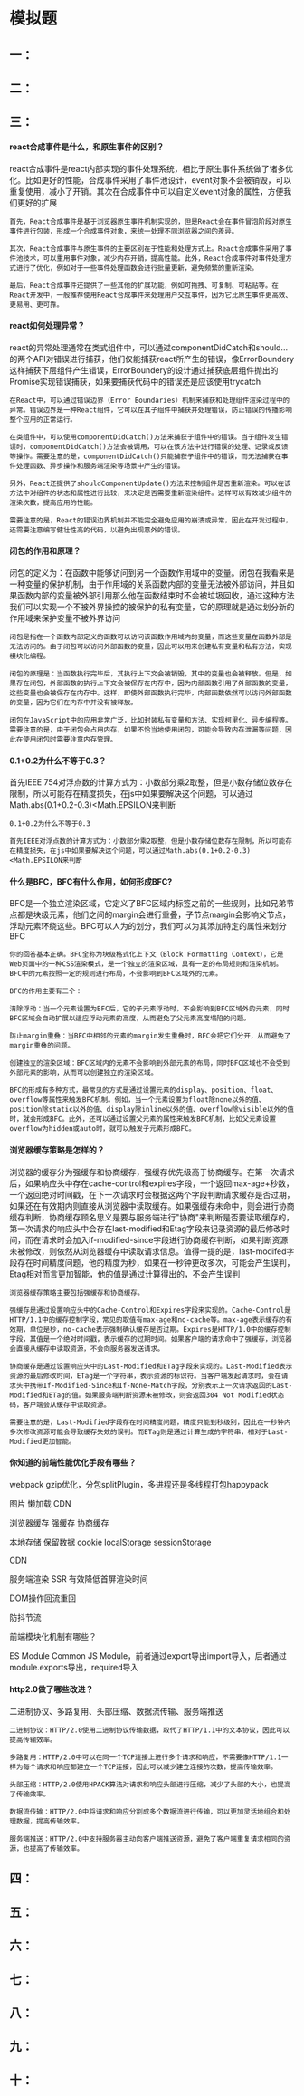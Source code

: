 # 模拟题

## 一：



## 二：



## 三：

#### react合成事件是什么，和原生事件的区别？

react合成事件是react内部实现的事件处理系统，相比于原生事件系统做了诸多优化。比如更好的性能，合成事件采用了事件池设计，event对象不会被销毁，可以重复使用，减小了开销。其次在合成事件中可以自定义event对象的属性，方便我们更好的扩展

```
首先，React合成事件是基于浏览器原生事件机制实现的，但是React会在事件冒泡阶段对原生事件进行包装，形成一个合成事件对象，来统一处理不同浏览器之间的差异。

其次，React合成事件与原生事件的主要区别在于性能和处理方式上。React合成事件采用了事件池技术，可以重用事件对象，减少内存开销，提高性能。此外，React合成事件对事件处理方式进行了优化，例如对于一些事件处理函数会进行批量更新，避免频繁的重新渲染。

最后，React合成事件还提供了一些其他的扩展功能，例如可拖拽、可复制、可粘贴等。在React开发中，一般推荐使用React合成事件来处理用户交互事件，因为它比原生事件更高效、更易用、更可靠。
```



#### react如何处理异常？

react的异常处理通常在类式组件中，可以通过componentDidCatch和should...的两个API对错误进行捕获，他们仅能捕获react所产生的错误，像ErrorBoundery这样捕获下层组件产生错误，ErrorBoundery的设计通过捕获底层组件抛出的Promise实现错误捕获，如果要捕获代码中的错误还是应该使用trycatch

```
在React中，可以通过错误边界（Error Boundaries）机制来捕获和处理组件渲染过程中的异常。错误边界是一种React组件，它可以在其子组件中捕获并处理错误，防止错误的传播影响整个应用的正常运行。

在类组件中，可以使用componentDidCatch()方法来捕获子组件中的错误。当子组件发生错误时，componentDidCatch()方法会被调用，可以在该方法中进行错误的处理、记录或反馈等操作。需要注意的是，componentDidCatch()只能捕获子组件中的错误，而无法捕获在事件处理函数、异步操作和服务端渲染等场景中产生的错误。

另外，React还提供了shouldComponentUpdate()方法来控制组件是否重新渲染。可以在该方法中对组件的状态和属性进行比较，来决定是否需要重新渲染组件。这样可以有效减少组件的渲染次数，提高应用的性能。

需要注意的是，React的错误边界机制并不能完全避免应用的崩溃或异常，因此在开发过程中，还需要注意编写健壮性高的代码，以避免出现意外的错误。
```



#### 闭包的作用和原理？

闭包的定义为：在函数中能够访问到另一个函数作用域中的变量。闭包在我看来是一种变量的保护机制，由于作用域的关系函数内部的变量无法被外部访问，并且如果函数内部的变量被外部引用那么他在函数结束时不会被垃圾回收，通过这种方法我们可以实现一个不被外界操控的被保护的私有变量，它的原理就是通过划分新的作用域来保护变量不被外界访问

```
闭包是指在一个函数内部定义的函数可以访问该函数作用域内的变量，而这些变量在函数外部是无法访问的。由于闭包可以访问外部函数的变量，因此可以用来创建私有变量和私有方法，实现模块化编程。

闭包的原理是：当函数执行完毕后，其执行上下文会被销毁，其中的变量也会被释放。但是，如果存在闭包，外部函数的执行上下文会被保存在内存中，因为内部函数引用了外部函数的变量，这些变量也会被保存在内存中。这样，即使外部函数执行完毕，内部函数依然可以访问外部函数的变量，因为它们在内存中并没有被释放。

闭包在JavaScript中的应用非常广泛，比如封装私有变量和方法、实现柯里化、异步编程等。需要注意的是，由于闭包会占用内存，如果不恰当地使用闭包，可能会导致内存泄漏等问题，因此在使用闭包时需要注意内存管理。
```



#### 0.1+0.2为什么不等于0.3？

首先IEEE 754对浮点数的计算方式为：小数部分乘2取整，但是小数存储位数存在限制，所以可能存在精度损失，在js中如果要解决这个问题，可以通过Math.abs(0.1+0.2-0.3)<Math.EPSILON来判断

```
0.1+0.2为什么不等于0.3

首先IEEE对浮点数的计算方式为：小数部分乘2取整，但是小数存储位数存在限制，所以可能存在精度损失，在js中如果要解决这个问题，可以通过Math.abs(0.1+0.2-0.3)<Math.EPSILON来判断
```



#### 什么是BFC，BFC有什么作用，如何形成BFC?

BFC是一个独立渲染区域，它定义了BFC区域内标签之前的一些规则，比如兄弟节点都是块级元素，他们之间的margin会进行重叠，子节点margin会影响父节点，浮动元素环绕这些。BFC可以人为的划分，我们可以为其添加特定的属性来划分BFC

```
你的回答基本正确。BFC全称为块级格式化上下文（Block Formatting Context），它是Web页面中的一种CSS渲染模式，是一个独立的渲染区域，具有一定的布局规则和渲染机制。BFC中的元素按照一定的规则进行布局，不会影响到BFC区域外的元素。

BFC的作用主要有三个：

清除浮动：当一个元素设置为BFC后，它的子元素浮动时，不会影响到BFC区域外的元素，同时BFC区域会自动扩展以适应浮动元素的高度，从而避免了父元素高度塌陷的问题。

防止margin重叠：当BFC中相邻的元素的margin发生重叠时，BFC会把它们分开，从而避免了margin重叠的问题。

创建独立的渲染区域：BFC区域内的元素不会影响到外部元素的布局，同时BFC区域也不会受到外部元素的影响，从而可以创建独立的渲染区域。

BFC的形成有多种方式，最常见的方式是通过设置元素的display、position、float、overflow等属性来触发BFC机制。例如，当一个元素设置为float除none以外的值、position除static以外的值、display除inline以外的值、overflow除visible以外的值时，就会形成BFC。此外，还可以通过设置父元素的属性来触发BFC机制，比如父元素设置overflow为hidden或auto时，就可以触发子元素形成BFC。
```



#### 浏览器缓存策略是怎样的？

浏览器的缓存分为强缓存和协商缓存，强缓存优先级高于协商缓存。在第一次请求后，如果响应头中存在cache-control和expires字段，一个返回max-age+秒数，一个返回绝对时间戳，在下一次请求时会根据这两个字段判断请求缓存是否过期，如果还在有效期内则直接从浏览器中读取缓存。如果强缓存未命中，则会进行协商缓存判断，协商缓存顾名思义是要与服务端进行"协商"来判断是否要读取缓存的，第一次请求的响应头中会存在last-modified和Etag字段来记录资源的最后修改时间，而在请求时会加入if-modified-since字段进行协商缓存判断，如果判断资源未被修改，则依然从浏览器缓存中读取请求信息。值得一提的是，last-modifed字段存在时间精度问题，他的精度为秒，如果在一秒钟更改多次，可能会产生误判，Etag相对而言更加智能，他的值是通过计算得出的，不会产生误判

```
浏览器缓存策略主要包括强缓存和协商缓存。

强缓存是通过设置响应头中的Cache-Control和Expires字段来实现的。Cache-Control是HTTP/1.1中的缓存控制字段，常见的取值有max-age和no-cache等。max-age表示缓存的有效期，单位是秒，no-cache表示强制确认缓存是否过期。Expires是HTTP/1.0中的缓存控制字段，其值是一个绝对时间戳，表示缓存的过期时间。如果客户端的请求命中了强缓存，浏览器会直接从缓存中读取资源，不会向服务器发送请求。

协商缓存是通过设置响应头中的Last-Modified和ETag字段来实现的。Last-Modified表示资源的最后修改时间，ETag是一个字符串，表示资源的标识符。当客户端发起请求时，会在请求头中携带If-Modified-Since和If-None-Match字段，分别表示上一次请求返回的Last-Modified和ETag的值。如果服务端判断资源未被修改，则会返回304 Not Modified状态码，客户端会从缓存中读取资源。

需要注意的是，Last-Modified字段存在时间精度问题，精度只能到秒级别，因此在一秒钟内多次修改资源可能会导致缓存失效的误判。而ETag则是通过计算生成的字符串，相对于Last-Modified更加智能。
```



#### 你知道的前端性能优化手段有哪些？

webpack gzip优化，分包splitPlugin，多进程还是多线程打包happypack

图片 懒加载 CDN

浏览器缓存 强缓存 协商缓存

本地存储 保留数据 cookie localStorage sessionStorage

CDN

服务端渲染 SSR 有效降低首屏渲染时间

DOM操作回流重回

防抖节流

前端模块化机制有哪些？

ES Module  Common JS Module，前者通过export导出import导入，后者通过module.exports导出，required导入



#### http2.0做了哪些改进？

二进制协议、多路复用、头部压缩、数据流传输、服务端推送

```
二进制协议：HTTP/2.0使用二进制协议传输数据，取代了HTTP/1.1中的文本协议，因此可以提高传输效率。

多路复用：HTTP/2.0中可以在同一个TCP连接上进行多个请求和响应，不需要像HTTP/1.1一样为每个请求和响应都建立一个TCP连接，因此可以减少建立连接的次数，提高传输效率。

头部压缩：HTTP/2.0使用HPACK算法对请求和响应头部进行压缩，减少了头部的大小，也提高了传输效率。

数据流传输：HTTP/2.0中将请求和响应分割成多个数据流进行传输，可以更加灵活地组合和处理数据，提高传输效率。

服务端推送：HTTP/2.0中支持服务器主动向客户端推送资源，避免了客户端重复请求相同的资源，也提高了传输效率。
```



## 四：



## 五：



## 六：



## 七：



## 八：



## 九：



## 十：

